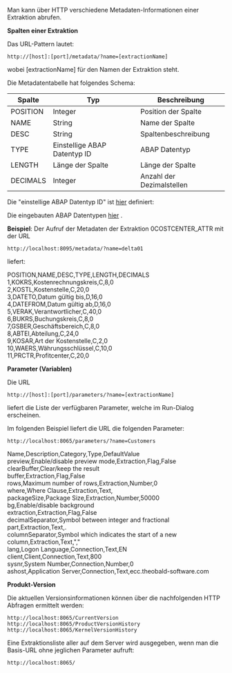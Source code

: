 Man kann über HTTP verschiedene Metadaten-Informationen einer Extraktion abrufen. 

**Spalten einer Extraktion**

Das URL-Pattern lautet: 
```
http://[host]:[port]/metadata/?name=[extractionName]
```
wobei [extractionName] für den Namen der Extraktion steht.

Die Metadatentabelle hat folgendes Schema:

| Spalte   | Typ                          | Beschreibung              |
|----------|------------------------------|---------------------------|
| POSITION | Integer                      | Position der Spalte       |
| NAME     | String                       | Name der Spalte           |
| DESC     | String                       | Spaltenbeschreibung       |
| TYPE     | Einstellige ABAP Datentyp ID | ABAP Datentyp             |
| LENGTH   | Länge der Spalte             | Länge der Spalte          |
| DECIMALS | Integer                      | Anzahl der Dezimalstellen |

Die "einstellige ABAP Datentyp ID" ist [hier](http://help.sap.com/abapdocu_702/en/abapdescribe_field.htm) definiert: 
           
Die eingebauten ABAP Datentypen [hier](http://help.sap.com/abapdocu_702/en/ABENBUILT_IN_TYPES_COMPLETE.htm) .
         

**Beispiel**: Der Aufruf der Metadaten der Extraktion 0COSTCENTER_ATTR mit der URL 

```
http://localhost:8095/metadata/?name=delta01
```

liefert:

POSITION,NAME,DESC,TYPE,LENGTH,DECIMALS<br>
1,KOKRS,Kostenrechnungskreis,C,8,0<br>
2,KOSTL,Kostenstelle,C,20,0<br>
3,DATETO,Datum gültig bis,D,16,0<br>
4,DATEFROM,Datum gültig ab,D,16,0<br>
5,VERAK,Verantwortlicher,C,40,0<br>
6,BUKRS,Buchungskreis,C,8,0<br>
7,GSBER,Geschäftsbereich,C,8,0<br>
8,ABTEI,Abteilung,C,24,0<br>
9,KOSAR,Art der Kostenstelle,C,2,0<br>
10,WAERS,Währungsschlüssel,C,10,0<br>
11,PRCTR,Profitcenter,C,20,0<br>

**Parameter (Variablen)**

Die URL 
```
http://[host]:[port]/parameters/?name=[extractionName]
```
liefert die Liste der verfügbaren Parameter, welche im Run-Dialog erscheinen. 

Im folgenden Beispiel liefert die URL die folgenden Parameter:
```
http://localhost:8065/parameters/?name=Customers
```

Name,Description,Category,Type,DefaultValue <br>
preview,Enable/disable preview mode,Extraction,Flag,False <br>
clearBuffer,Clear/keep the result <br>buffer,Extraction,Flag,False <br>
rows,Maximum number of rows,Extraction,Number,0 <br>
where,Where Clause,Extraction,Text, <br>
packageSize,Package Size,Extraction,Number,50000 <br>
bg,Enable/disable background <br>extraction,Extraction,Flag,False <br>
decimalSeparator,Symbol between integer and fractional part,Extraction,Text,. <br>
columnSeparator,Symbol which indicates the start of a new column,Extraction,Text,"," <br>
lang,Logon Language,Connection,Text,EN <br>
client,Client,Connection,Text,800 <br>
sysnr,System Number,Connection,Number,0 <br>
ashost,Application Server,Connection,Text,ecc.theobald-software.com

**Produkt-Version**

Die aktuellen Versionsinformationen können über die nachfolgenden HTTP Abfragen ermittelt werden:
```
http://localhost:8065/CurrentVersion
http://localhost:8065/ProductVersionHistory
http://localhost:8065/KernelVersionHistory
```

Eine Extraktionsliste aller auf dem Server wird ausgegeben, wenn man die Basis-URL ohne jeglichen Parameter aufruft:
```
http://localhost:8065/
```
